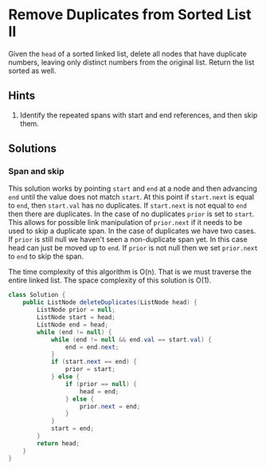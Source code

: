 # Remove Duplicates from Sorted List II

Given the `head` of a sorted linked list, delete all nodes that have duplicate
numbers, leaving only distinct numbers from the original list. Return the list
sorted as well.

## Hints

1. Identify the repeated spans with start and end references, and then skip
   them.

## Solutions

### Span and skip

This solution works by pointing `start` and `end` at a node and then advancing
`end` until the value does not match `start`. At this point if `start.next`
is equal to `end`, then `start.val` has no duplicates. If `start.next` is not
equal to `end` then there are duplicates. In the case of no duplicates `prior`
is set to `start`. This allows for possible link manipulation of `prior.next`
if it needs to be used to skip a duplicate span. In the case of duplicates we
have two cases. If `prior` is still null we haven't seen a non-duplicate span
yet. In this case head can just be moved up to `end`. If `prior` is not null
then we set `prior.next` to `end` to skip the span.

The time complexity of this algorithm is O(n). That is we must traverse the
entire linked list. The space complexity of this solution is O(1).

```java
class Solution {
    public ListNode deleteDuplicates(ListNode head) {
        ListNode prior = null;
        ListNode start = head;
        ListNode end = head;
        while (end != null) {
            while (end != null && end.val == start.val) {
                end = end.next;
            }
            if (start.next == end) {
                prior = start;
            } else {
                if (prior == null) {
                    head = end;
                } else {
                    prior.next = end;
                }
            }
            start = end;
        }
        return head;
    }
}
```
